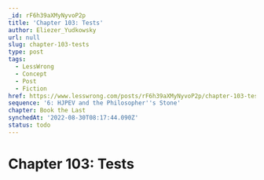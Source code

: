 ```yaml
---
_id: rF6h39aXMyNyvoP2p
title: 'Chapter 103: Tests'
author: Eliezer_Yudkowsky
url: null
slug: chapter-103-tests
type: post
tags:
  - LessWrong
  - Concept
  - Post
  - Fiction
href: https://www.lesswrong.com/posts/rF6h39aXMyNyvoP2p/chapter-103-tests
sequence: '6: HJPEV and the Philosopher''s Stone'
chapter: Book the Last
synchedAt: '2022-08-30T08:17:44.090Z'
status: todo
---
```


# Chapter 103: Tests
